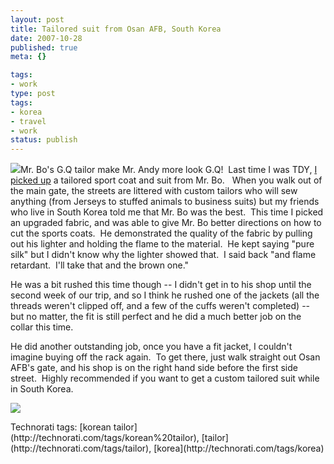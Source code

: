 ```yaml
---
layout: post
title: Tailored suit from Osan AFB, South Korea
date: 2007-10-28
published: true
meta: {}

tags:
- work
type: post
tags:
- korea
- travel
- work
status: publish
---
```



![](http://media.eick.us/2011/05/1681285313_8d5c17b4e6.jpg)Mr. Bo's G.Q tailor make Mr. Andy more look G.Q!  Last time I was TDY, [I picked up](/2007/07/14/Korean+Tailor+Make+Mr+Andy+Look+GQ.aspx) a tailored sport coat and suit from Mr. Bo.   When you walk out of the main gate, the streets are littered with custom tailors who will sew anything (from Jerseys to stuffed animals to business suits) but my friends who live in South Korea told me that Mr. Bo was the best.  This time I picked an upgraded fabric, and was able to give Mr. Bo better directions on how to cut the sports coats.  He demonstrated the quality of the fabric by pulling out his lighter and holding the flame to the material.  He kept saying "pure silk" but I didn't know why the lighter showed that.  I said back "and flame retardant.  I'll take that and the brown one."



He was a bit rushed this time though -- I didn't get in to his shop until the second week of our trip, and so I think he rushed one of the jackets (all the threads weren't clipped off, and a few of the cuffs weren't completed) -- but no matter, the fit is still perfect and he did a much better job on the collar this time.



He did another outstanding job, once you have a fit jacket, I couldn't imagine buying off the rack again.  To get there, just walk straight out Osan AFB's gate, and his shop is on the right hand side before the first side street.  Highly recommended if you want to get a custom tailored suit while in South Korea.



[![](http://media.eick.us/2011/05/519805308_5f5943788f_m.jpg)](http://farm1.static.flickr.com/190/519805308_b343a091ce_o.jpg)

<div class="wlWriterSmartContent" style="margin: 0px;padding: 0px">Technorati tags: [korean tailor](http://technorati.com/tags/korean%20tailor), [tailor](http://technorati.com/tags/tailor), [korea](http://technorati.com/tags/korea)</div>
